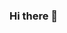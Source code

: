 ### Hi there 👋

<!--
**crystalcarew/crystalcarew** is a ✨ _special_ ✨ repository because its `README.md` (this file) appears on your GitHub profile.

Here are some ideas to get you started:

- 🔭 I’m currently working on Tech Elevator BootCamp...
- 🌱 I’m currently learning Full Stach Web Developer...
- 👯 I’m looking to collaborate on understanding all things coding...
- 🤔 I’m looking for help with all things coding...
- 💬 Ask me about ...
- 📫 How to reach me: ...
- 😄 Pronouns: ...
- ⚡ Fun fact: ...
-->
